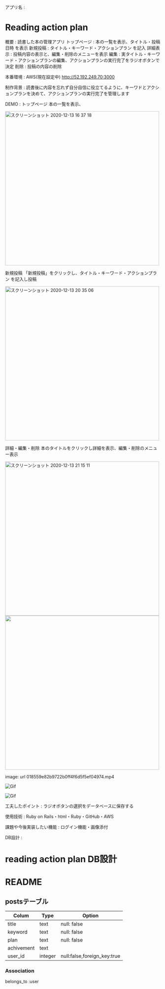 アプリ名 :
# Reading action plan

概要          : 読書した本の管理アプリ
トップページ : 本の一覧を表示、タイトル・投稿日時 を表示
新規投稿     : タイトル・キーワード・アクションプラン を記入
詳細表示     : 投稿内容の表示と、編集・削除のメニューを表示
編集        : 実タイトル・キーワード・アクションプランの編集、アクションプランの実行完了をラジオボタンで決定
削除        : 投稿の内容の削除

本番環境 : AWS(現在設定中) http://52.192.249.70:3000

制作背景 : 読書後に内容を忘れず自分自信に役立てるように、キーワドとアクションプランを決めて、アクションプランの実行完了を管理します

DEMO :
トップページ
      本の一覧を表示、

<img width="500" alt="スクリーンショット 2020-12-13 16 37 18" src="https://user-images.githubusercontent.com/66189601/102006536-3c719500-3d65-11eb-99ce-4b0eb7b73556.png">

新規投稿
      「新規投稿」をクリックし、タイトル・キーワード・アクションプラン を記入し投稿

<img width="500" alt="スクリーンショット 2020-12-13 20 35 06" src="https://user-images.githubusercontent.com/66189601/102011376-f62d2d80-3d86-11eb-92ad-076985764ff0.png">

詳細・編集・削除
      本のタイトルをクリックし詳細を表示、編集・削除のメニュー表示

<img width="500" alt="スクリーンショット 2020-12-13 21 15 11" src="https://user-images.githubusercontent.com/66189601/102012068-a9982100-3d8b-11eb-8274-3f74e114e939.png">

<img width="500" src=018559e82b9722b0ff4f6d5f5ef04974.mp4>

image: url 018559e82b9722b0ff4f6d5f5ef04974.mp4

![Gif](https://github.com/kotaro-imao/reading_ap.wiki.git)

![Gif](https://github.com/kotaro-imao/reading_ap.wiki.git)

工夫したポイント : ラジオボタンの選択をデータベースに保存する

使用技術 : Ruby on Rails・html・Ruby・GitHub・AWS

課題や今後実装したい機能 : ログイン機能・画像添付

DB設計 :

# reading action plan DB設計
# README

<!-- ## usersテーブル
|Colum|Type|Option|
|-----|----|------|
|email|string|null: false, unique: true|
|password|string|null: false|
|nickname|string|null: false|

### Association
has_many :posts -->

## postsテーブル
|Colum|Type|Option|
|-----|----|------|
|title|text|null: false|
|keyword|text|null: false|
|plan|text|null: false|
|achivement|text||
|user_id|integer|null:false,foreign_key:true|


### Association
belongs_to :user

<!-- This README would normally document whatever steps are necessary to get the
application up and running.

Things you may want to cover:

* Ruby version

* System dependencies

* Configuration

* Database creation

* Database initialization

* How to run the test suite

* Services (job queues, cache servers, search engines, etc.)

* Deployment instructions

* ... -->
